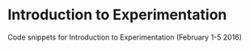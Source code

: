 Introduction to Experimentation
===============================

Code snippets for Introduction to Experimentation (February 1-5 2016)
